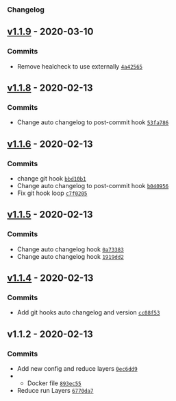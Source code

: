 ### Changelog

## [v1.1.9](https://github.com/igorgottschalg/php-environment/compare/v1.1.8...v1.1.9) - 2020-03-10

### Commits

- Remove healcheck to use externally [`4a42565`](https://github.com/igorgottschalg/php-environment/commit/4a42565803bc666e846fc18b6d81fa41c7e2748f)

## [v1.1.8](https://github.com/igorgottschalg/php-environment/compare/v1.1.6...v1.1.8) - 2020-02-13

### Commits

- Change auto changelog to post-commit hook [`53fa786`](https://github.com/igorgottschalg/php-environment/commit/53fa786ca1db4d7a6b044155e2e40752c585f8e4)

## [v1.1.6](https://github.com/igorgottschalg/php-environment/compare/v1.1.5...v1.1.6) - 2020-02-13

### Commits

- change git hook [`bbd10b1`](https://github.com/igorgottschalg/php-environment/commit/bbd10b194b142633361af68bdd9240c24d081ebf)
- Change auto changelog to post-commit hook [`b040956`](https://github.com/igorgottschalg/php-environment/commit/b040956305a35c5b99735ff378352d225c9b714e)
- Fix git hook loop [`c7f0205`](https://github.com/igorgottschalg/php-environment/commit/c7f0205f3e0ee1f030a317e73dc80a2c47615651)

## [v1.1.5](https://github.com/igorgottschalg/php-environment/compare/v1.1.4...v1.1.5) - 2020-02-13

### Commits

- Change auto changelog hook [`0a73383`](https://github.com/igorgottschalg/php-environment/commit/0a733839a6087f6694026dc06b537d443799f768)
- Change auto changelog hook [`1919dd2`](https://github.com/igorgottschalg/php-environment/commit/1919dd2c8cefb5cc642c3dc4a2b34188c98c602d)

## [v1.1.4](https://github.com/igorgottschalg/php-environment/compare/v1.1.2...v1.1.4) - 2020-02-13

### Commits

- Add git hooks auto changelog and version [`cc08f53`](https://github.com/igorgottschalg/php-environment/commit/cc08f53802c91e64317d4ce8b0756d978705d6f3)

## v1.1.2 - 2020-02-13

### Commits

- Add new config and reduce layers [`0ec6dd9`](https://github.com/igorgottschalg/php-environment/commit/0ec6dd9112945be35b4dab1b41d125a7c5ad4a52)
- - Docker file [`893ec55`](https://github.com/igorgottschalg/php-environment/commit/893ec55d343dc2390725edfe60f018d6cdee6e1a)
- Reduce run Layers [`6770da7`](https://github.com/igorgottschalg/php-environment/commit/6770da7922ca513e975447db4f0c509f3f25f76e)
